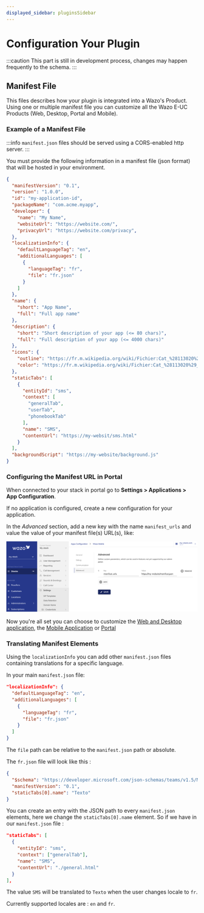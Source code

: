 ```yaml
---
displayed_sidebar: pluginsSidebar
---
```


# Configuration Your Plugin

:::caution
This part is still in development process, changes may happen frequently to the schema.
:::

## Manifest File

This files describes how your plugin is integrated into a Wazo's Product. Using one or multiple manifest file you can
customize all the Wazo E-UC Products (Web, Desktop, Portal and Mobile).

### Example of a Manifest File

:::info
`manifest.json` files should be served using a CORS-enabled http server.
:::

You must provide the following information in a manifest file (json format) that will be hosted in your environment.

```json
{
  "manifestVersion": "0.1",
  "version": "1.0.0",
  "id": "my-application-id",
  "packageName": "com.acme.myapp",
  "developer": {
    "name": "My Name",
    "websiteUrl": "https://website.com/",
    "privacyUrl": "https://website.com/privacy",
  },
  "localizationInfo": {
    "defaultLanguageTag": "en",
    "additionalLanguages": [
      {
        "languageTag": "fr",
        "file": "fr.json"
      }
    ]
  },
  "name": {
    "short": "App Name",
    "full": "Full app name"
  },
  "description": {
    "short": "Short description of your app (<= 80 chars)",
    "full": "Full description of your app (<= 4000 chars)"
  },
  "icons": {
    "outline": "https://fr.m.wikipedia.org/wiki/Fichier:Cat_%28113020%29_-_The_Noun_Project.svg",
    "color": "https://fr.m.wikipedia.org/wiki/Fichier:Cat_%28113020%29_-_The_Noun_Project.svg"
  },
  "staticTabs": [
    {
      "entityId": "sms",
      "context": [
        "generalTab",
        "userTab",
        "phonebookTab"
      ],
      "name": "SMS",
      "contentUrl": "https://my-websit/sms.html"
    }
  ],
  "backgroundScript": "https://my-website/background.js"
}
```

### Configuring the Manifest URL in Portal

When connected to your stack in portal go to **Settings > Applications > App Configuration**.

If no application is configured, create a new configuration for your application.

In the *Advanced* section, add a new key with the name `manifest_urls`  and value the value of your manifest file(s) URL(s), like:

![App configuration](/img/app-config-portal.png)

Now you're all set you can choose to customize the [Web and Desktop application](/docs/web-desktop-application), the [Mobile Application](/docs/mobile) or [Portal](/docs/portal)

### Translating Manifest Elements

Using the `localizationInfo` you can add other `manifest.json` files containing translations for a specific language.

In your main `manifest.json` file:
```json
"localizationInfo": {
  "defaultLanguageTag": "en",
  "additionalLanguages": [
    {
      "languageTag": "fr",
      "file": "fr.json"
    }
  ]
}
```

The `file` path can be relative to the `manifest.json` path or absolute.

The `fr.json` file will look like this :
```json
{
  "$schema": "https://developer.microsoft.com/json-schemas/teams/v1.5/MicrosoftTeams.Localization.schema.json",
  "manifestVersion": "0.1",
  "staticTabs[0].name": "Texto"
}
```

You can create an entry with the JSON path to every `manifest.json` elements, here we change the `staticTabs[0].name` element.
So if we have in our `manifest.json` file :

```json
"staticTabs": [
  {
    "entityId": "sms",
    "context": ["generalTab"],
    "name": "SMS",
    "contentUrl": "./general.html"
  }
],
```

The value `SMS` will be translated to `Texto` when the user changes locale to `fr`.

Currently supported locales are : `en` and `fr`.
